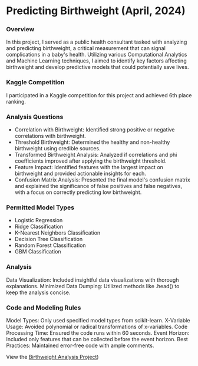 # Predicting Birthweight (April, 2024)

### Overview
In this project, I served as a public health consultant tasked with analyzing and predicting birthweight, a critical measurement that can signal complications in a baby's health. Utilizing various Computational Analytics and Machine Learning techniques, I aimed to identify key factors affecting birthweight and develop predictive models that could potentially save lives.

### Kaggle Competition
I participated in a Kaggle competition for this project and achieved 6th place ranking.

### Analysis Questions
- Correlation with Birthweight: Identified strong positive or negative correlations with birthweight.
- Threshold Birthweight: Determined the healthy and non-healthy birthweight using credible sources.
- Transformed Birthweight Analysis: Analyzed if correlations and phi coefficients improved after applying the birthweight threshold.
- Feature Impact: Identified features with the largest impact on birthweight and provided actionable insights for each.
- Confusion Matrix Analysis: Presented the final model's confusion matrix and explained the significance of false positives and false negatives, with a focus on correctly predicting low birthweight.

### Permitted Model Types
- Logistic Regression
- Ridge Classification
- K-Nearest Neighbors Classification
- Decision Tree Classification
- Random Forest Classification
- GBM Classification

### Analysis
Data Visualization: Included insightful data visualizations with thorough explanations.
Minimized Data Dumping: Utilized methods like .head() to keep the analysis concise.

### Code and Modeling Rules
Model Types: Only used specified model types from scikit-learn.
X-Variable Usage: Avoided polynomial or radical transformations of x-variables.
Code Processing Time: Ensured the code runs within 60 seconds.
Event Horizon: Included only features that can be collected before the event horizon.
Best Practices: Maintained error-free code with ample comments.

View the [Birthweight Analysis Project](https://github.com/kbatin/Modeling-Case-Study/blob/main/Birthweight%20analysis.ipynb))
